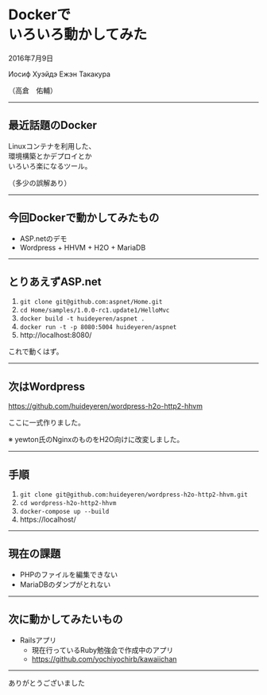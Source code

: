 # Dockerで<br/>いろいろ動かしてみた

2016年7月9日

Иосиф Хуэйдэ Ежэн Такакура

（高倉　佑輔）

---

## 最近話題のDocker

Linuxコンテナを利用した、  
環境構築とかデプロイとか  
いろいろ楽になるツール。

（多少の誤解あり）

---

## 今回Dockerで動かしてみたもの

- ASP.netのデモ
- Wordpress + HHVM + H2O + MariaDB

---

## とりあえずASP.net

1. `git clone git@github.com:aspnet/Home.git`
2. `cd Home/samples/1.0.0-rc1.update1/HelloMvc`
3. `docker build -t huideyeren/aspnet .`
4. `docker run -t -p 8080:5004 huideyeren/aspnet`
5. http://localhost:8080/

これで動くはず。

---

## 次はWordpress

https://github.com/huideyeren/wordpress-h2o-http2-hhvm

ここに一式作りました。

※ yewton氏のNginxのものをH2O向けに改変しました。

---

## 手順

1. `git clone git@github.com:huideyeren/wordpress-h2o-http2-hhvm.git`
2. `cd wordpress-h2o-http2-hhvm`
3. `docker-compose up --build`
4. https://localhost/

---

## 現在の課題

- PHPのファイルを編集できない
- MariaDBのダンプがとれない

---

## 次に動かしてみたいもの

- Railsアプリ
  - 現在行っているRuby勉強会で作成中のアプリ
  - https://github.com/yochiyochirb/kawaiichan

---

ありがとうございました
